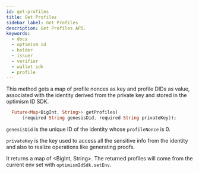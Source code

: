 ```yaml
---
id: get-profiles
title: Get Profiles
sidebar_label: Get Profiles
description: Get Profiles API.
keywords:
  - docs
  - optimism id
  - holder
  - issuer
  - verifier
  - wallet sdk
  - profile
---
```


This method gets a map of profile nonces as key and profile DIDs as value, associated with the identity derived from the private key and stored in the optimism ID SDK.

```dart
  Future<Map<BigInt, String>> getProfiles(
      {required String genesisDid, required String privateKey});
```

`genesisDid` is the unique ID of the identity whose `profileNonce` is 0.

`privateKey` is the key used to access all the sensitive info from the identity and also to realize operations like generating proofs.

It returns a map of <BigInt, String>. The returned profiles will come from the current env set with `optimismIdSdk.setEnv`.
